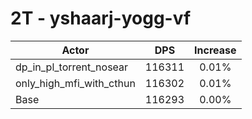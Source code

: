 # 2T - yshaarj-yogg-vf
| Actor | DPS | Increase |
|---|:---:|:---:|
|dp_in_pl_torrent_nosear|116311|0.01%|
|only_high_mfi_with_cthun|116302|0.01%|
|Base|116293|0.00%|
